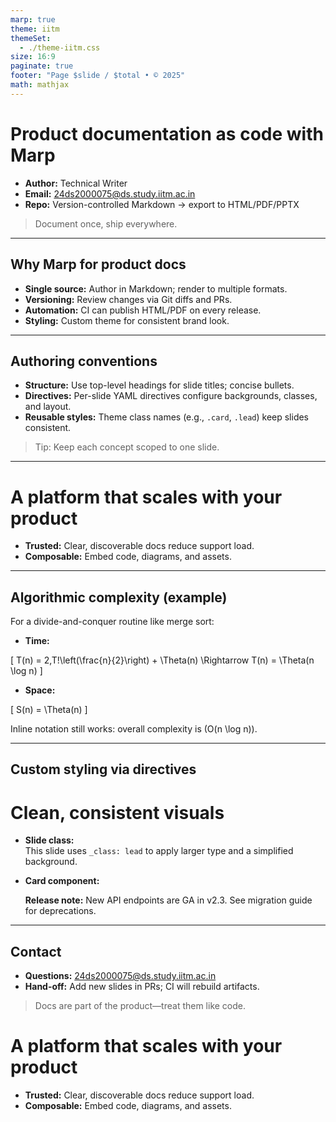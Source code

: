 ```yaml
---
marp: true
theme: iitm
themeSet:
  - ./theme-iitm.css
size: 16:9
paginate: true
footer: "Page $slide / $total • © 2025"
math: mathjax
---
```


<!-- _class: lead -->
# Product documentation as code with Marp

- **Author:** Technical Writer  
- **Email:** 24ds2000075@ds.study.iitm.ac.in  
- **Repo:** Version-controlled Markdown → export to HTML/PDF/PPTX

> Document once, ship everywhere.

---

## Why Marp for product docs

- **Single source:** Author in Markdown; render to multiple formats.
- **Versioning:** Review changes via Git diffs and PRs.
- **Automation:** CI can publish HTML/PDF on every release.
- **Styling:** Custom theme for consistent brand look.

---

## Authoring conventions

- **Structure:** Use top-level headings for slide titles; concise bullets.
- **Directives:** Per-slide YAML directives configure backgrounds, classes, and layout.
- **Reusable styles:** Theme class names (e.g., `.card`, `.lead`) keep slides consistent.

> Tip: Keep each concept scoped to one slide.

---

<!-- _background: 'data:image/svg+xml,<svg xmlns="http://www.w3.org/2000/svg" width="1600" height="900"><rect width="100%" height="100%" fill="%230b1020"/><circle cx="80%" cy="10%" r="400" fill="%2314203b"/></svg>' -->

# A platform that scales with your product

- **Trusted:** Clear, discoverable docs reduce support load.
- **Composable:** Embed code, diagrams, and assets.

---

## Algorithmic complexity (example)

For a divide-and-conquer routine like merge sort:

- **Time:**  
  

\[
  T(n) = 2\,T\!\left(\frac{n}{2}\right) + \Theta(n) \Rightarrow T(n) = \Theta(n \log n)
  \]



- **Space:**  
  

\[
  S(n) = \Theta(n)
  \]



Inline notation still works: overall complexity is \(O(n \log n)\).

---

## Custom styling via directives

<!-- _class: lead -->
# Clean, consistent visuals

- **Slide class:**  
  This slide uses `_class: lead` to apply larger type and a simplified background.

- **Card component:**
  <div class="card">
    <strong>Release note:</strong> New API endpoints are GA in v2.3. See migration guide for deprecations.
  </div>

---

## Contact

- **Questions:** 24ds2000075@ds.study.iitm.ac.in
- **Hand-off:** Add new slides in PRs; CI will rebuild artifacts.

> Docs are part of the product—treat them like code.
>
> <!-- _background: 'data:image/svg+xml,<svg xmlns="http://www.w3.org/2000/svg" width="1600" height="900"><rect width="100%" height="100%" fill="%230b1020"/><circle cx="80%" cy="10%" r="400" fill="%2314203b"/></svg>' -->

# A platform that scales with your product

- **Trusted:** Clear, discoverable docs reduce support load.
- **Composable:** Embed code, diagrams, and assets.

